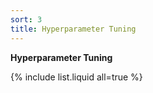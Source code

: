 ```yaml
---
sort: 3
title: Hyperparameter Tuning
---
```



**Hyperparameter Tuning**


{% include list.liquid all=true %}

